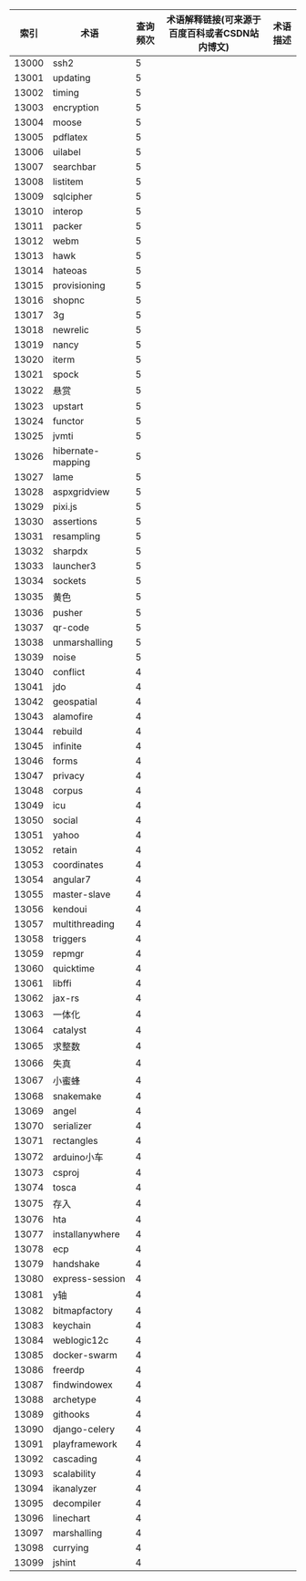 | 索引    | 术语                | 查询频次 | 术语解释链接(可来源于百度百科或者CSDN站内博文) | 术语描述 |
| ----- | ----------------- | ---- | -------------------------- | ---- |
| 13000 | ssh2              | 5    |                            |      |
| 13001 | updating          | 5    |                            |      |
| 13002 | timing            | 5    |                            |      |
| 13003 | encryption        | 5    |                            |      |
| 13004 | moose             | 5    |                            |      |
| 13005 | pdflatex          | 5    |                            |      |
| 13006 | uilabel           | 5    |                            |      |
| 13007 | searchbar         | 5    |                            |      |
| 13008 | listitem          | 5    |                            |      |
| 13009 | sqlcipher         | 5    |                            |      |
| 13010 | interop           | 5    |                            |      |
| 13011 | packer            | 5    |                            |      |
| 13012 | webm              | 5    |                            |      |
| 13013 | hawk              | 5    |                            |      |
| 13014 | hateoas           | 5    |                            |      |
| 13015 | provisioning      | 5    |                            |      |
| 13016 | shopnc            | 5    |                            |      |
| 13017 | 3g                | 5    |                            |      |
| 13018 | newrelic          | 5    |                            |      |
| 13019 | nancy             | 5    |                            |      |
| 13020 | iterm             | 5    |                            |      |
| 13021 | spock             | 5    |                            |      |
| 13022 | 悬赏                | 5    |                            |      |
| 13023 | upstart           | 5    |                            |      |
| 13024 | functor           | 5    |                            |      |
| 13025 | jvmti             | 5    |                            |      |
| 13026 | hibernate-mapping | 5    |                            |      |
| 13027 | lame              | 5    |                            |      |
| 13028 | aspxgridview      | 5    |                            |      |
| 13029 | pixi.js           | 5    |                            |      |
| 13030 | assertions        | 5    |                            |      |
| 13031 | resampling        | 5    |                            |      |
| 13032 | sharpdx           | 5    |                            |      |
| 13033 | launcher3         | 5    |                            |      |
| 13034 | sockets           | 5    |                            |      |
| 13035 | 黄色                | 5    |                            |      |
| 13036 | pusher            | 5    |                            |      |
| 13037 | qr-code           | 5    |                            |      |
| 13038 | unmarshalling     | 5    |                            |      |
| 13039 | noise             | 5    |                            |      |
| 13040 | conflict          | 4    |                            |      |
| 13041 | jdo               | 4    |                            |      |
| 13042 | geospatial        | 4    |                            |      |
| 13043 | alamofire         | 4    |                            |      |
| 13044 | rebuild           | 4    |                            |      |
| 13045 | infinite          | 4    |                            |      |
| 13046 | forms             | 4    |                            |      |
| 13047 | privacy           | 4    |                            |      |
| 13048 | corpus            | 4    |                            |      |
| 13049 | icu               | 4    |                            |      |
| 13050 | social            | 4    |                            |      |
| 13051 | yahoo             | 4    |                            |      |
| 13052 | retain            | 4    |                            |      |
| 13053 | coordinates       | 4    |                            |      |
| 13054 | angular7          | 4    |                            |      |
| 13055 | master-slave      | 4    |                            |      |
| 13056 | kendoui           | 4    |                            |      |
| 13057 | multithreading    | 4    |                            |      |
| 13058 | triggers          | 4    |                            |      |
| 13059 | repmgr            | 4    |                            |      |
| 13060 | quicktime         | 4    |                            |      |
| 13061 | libffi            | 4    |                            |      |
| 13062 | jax-rs            | 4    |                            |      |
| 13063 | 一体化               | 4    |                            |      |
| 13064 | catalyst          | 4    |                            |      |
| 13065 | 求整数               | 4    |                            |      |
| 13066 | 失真                | 4    |                            |      |
| 13067 | 小蜜蜂               | 4    |                            |      |
| 13068 | snakemake         | 4    |                            |      |
| 13069 | angel             | 4    |                            |      |
| 13070 | serializer        | 4    |                            |      |
| 13071 | rectangles        | 4    |                            |      |
| 13072 | arduino小车         | 4    |                            |      |
| 13073 | csproj            | 4    |                            |      |
| 13074 | tosca             | 4    |                            |      |
| 13075 | 存入                | 4    |                            |      |
| 13076 | hta               | 4    |                            |      |
| 13077 | installanywhere   | 4    |                            |      |
| 13078 | ecp               | 4    |                            |      |
| 13079 | handshake         | 4    |                            |      |
| 13080 | express-session   | 4    |                            |      |
| 13081 | y轴                | 4    |                            |      |
| 13082 | bitmapfactory     | 4    |                            |      |
| 13083 | keychain          | 4    |                            |      |
| 13084 | weblogic12c       | 4    |                            |      |
| 13085 | docker-swarm      | 4    |                            |      |
| 13086 | freerdp           | 4    |                            |      |
| 13087 | findwindowex      | 4    |                            |      |
| 13088 | archetype         | 4    |                            |      |
| 13089 | githooks          | 4    |                            |      |
| 13090 | django-celery     | 4    |                            |      |
| 13091 | playframework     | 4    |                            |      |
| 13092 | cascading         | 4    |                            |      |
| 13093 | scalability       | 4    |                            |      |
| 13094 | ikanalyzer        | 4    |                            |      |
| 13095 | decompiler        | 4    |                            |      |
| 13096 | linechart         | 4    |                            |      |
| 13097 | marshalling       | 4    |                            |      |
| 13098 | currying          | 4    |                            |      |
| 13099 | jshint            | 4    |                            |      |
